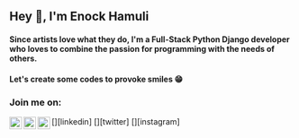 ## Hey 👋, I'm Enock Hamuli

#### Since artists love what they do, I'm a Full-Stack Python Django developer who loves to combine the passion for programming with the needs of others. 
#### Let's create some codes to provoke smiles 😁


### Join me on:
<detail>
[<img align="left" alt="Enockham | LinkedIn" width="22px" src="https://cdn.jsdelivr.net/npm/simple-icons@v3/icons/linkedin.svg" />][linkedin]
[<img align="left" alt="Enockham | Twitter" width="22px" src="https://cdn.jsdelivr.net/npm/simple-icons@v3/icons/twitter.svg" />][twitter]
[<img align="left" alt="Enockham | Instagram" width="22px" src="https://cdn.jsdelivr.net/npm/simple-icons@v3/icons/instagram.svg" />][instagram]
</detail>
<br />


[linkedin]:https://www.linkedin.cn/in/enock-hamuli-156a251a3/
[twitter]: https://twitter.com/enockhamuli
[instagram]: https://www.instagram.com/enockhamuli/


